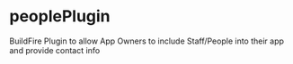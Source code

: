 # peoplePlugin

BuildFire Plugin to allow App Owners to include Staff/People into their app and provide contact info